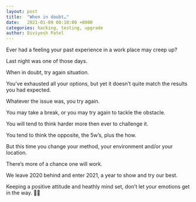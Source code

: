 ```yaml
---
layout: post
title:  "When in doubt…"
date:   2021-01-09 08:10:00 +0000
categories: hacking, testing, upgrade
author: Diviyesh Patel
---
```


Ever had a feeling your past experience in a work place may creep up?

Last night was one of those days.

When in doubt, try again situation.

You’ve exhausted all your options, but yet it doesn’t quite match the results you had expected.

Whatever the issue was, you try again.

You may take a break, or you may try again to tackle the obstacle.

You will tend to think harder more then ever to challenge it.

You tend to think the opposite, the 5w’s, plus the how.

But this time you change your method, your environment and/or your location.

There’s more of a chance one will work.

We leave 2020 behind and enter 2021, a year to show and try our best.

Keeping a positive attitude and heathly mind set, don’t let your emotions get in the way. 👊🏽